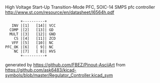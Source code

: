 High Voltage Start-Up Transition-Mode PFC, SOIC-14
SMPS pfc controller
http://www.st.com/resource/en/datasheet/l6564h.pdf


	       +----------+
	   INV |[1]   [14]| VCC
	  COMP |[2]   [13]| GD
	  MULT |[3]   [12]| GND
	    CS |[4]   [11]| ZCD
	   VFF |[5]   [10]| NC
	PFC_OK |[6]   [ 9]| NC
	    NC |[7]   [ 8]| HVS
	       +----------+


generated by https://github.com/FBEZ/Pinout-AsciiArt from https://github.com/ask6483/kicad-symbols/blob/master/Regulator_Controller.kicad_sym